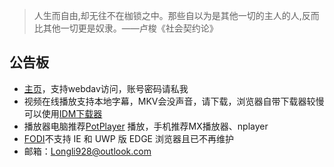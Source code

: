 > 人生而自由,却无往不在枷锁之中。那些自以为是其他一切的主人的人,反而比其他一切更是奴隶。——卢梭《社会契约论》

## 公告板
- [主页](https://space.longli.space/ "Space Capsule")，支持webdav访问，账号密码请私我 
- 视频在线播放支持本地字幕，MKV会没声音，请下载，浏览器自带下载器较慢可以使用[IDM下载器](https://idmhelp.github.io/ "IDM教程") 
- 播放器电脑推荐[PotPlayer](https://potplayer.org/ "PotPlayer") 播放，手机推荐MX播放器、nplayer 
- [FODI](https://longli928.github.io/FODI/ "FODI")不支持 IE 和 UWP 版 EDGE 浏览器且已不再维护 
- 邮箱：Longli928@outlook.com 

